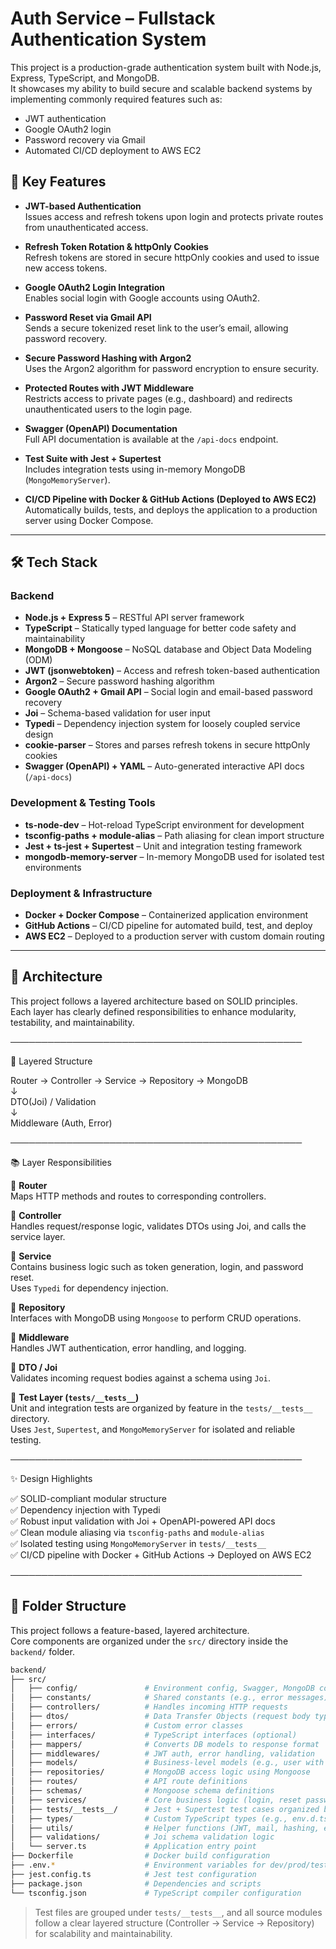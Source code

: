 # Auth Service – Fullstack Authentication System

This project is a production-grade authentication system built with Node.js, Express, TypeScript, and MongoDB.  
It showcases my ability to build secure and scalable backend systems by implementing commonly required features such as:

- JWT authentication  
- Google OAuth2 login  
- Password recovery via Gmail  
- Automated CI/CD deployment to AWS EC2

## 🚀 Key Features

- **JWT-based Authentication**  
  Issues access and refresh tokens upon login and protects private routes from unauthenticated access.

- **Refresh Token Rotation & httpOnly Cookies**  
  Refresh tokens are stored in secure httpOnly cookies and used to issue new access tokens.

- **Google OAuth2 Login Integration**  
  Enables social login with Google accounts using OAuth2.

- **Password Reset via Gmail API**  
  Sends a secure tokenized reset link to the user’s email, allowing password recovery.

- **Secure Password Hashing with Argon2**  
  Uses the Argon2 algorithm for password encryption to ensure security.

- **Protected Routes with JWT Middleware**  
  Restricts access to private pages (e.g., dashboard) and redirects unauthenticated users to the login page.

- **Swagger (OpenAPI) Documentation**  
  Full API documentation is available at the `/api-docs` endpoint.

- **Test Suite with Jest + Supertest**  
  Includes integration tests using in-memory MongoDB (`MongoMemoryServer`).

- **CI/CD Pipeline with Docker & GitHub Actions (Deployed to AWS EC2)**  
  Automatically builds, tests, and deploys the application to a production server using Docker Compose.

---

## 🛠️ Tech Stack

### Backend

- **Node.js + Express 5** – RESTful API server framework  
- **TypeScript** – Statically typed language for better code safety and maintainability  
- **MongoDB + Mongoose** – NoSQL database and Object Data Modeling (ODM)  
- **JWT (jsonwebtoken)** – Access and refresh token-based authentication  
- **Argon2** – Secure password hashing algorithm  
- **Google OAuth2 + Gmail API** – Social login and email-based password recovery  
- **Joi** – Schema-based validation for user input  
- **Typedi** – Dependency injection system for loosely coupled service design  
- **cookie-parser** – Stores and parses refresh tokens in secure httpOnly cookies  
- **Swagger (OpenAPI) + YAML** – Auto-generated interactive API docs (`/api-docs`)

### Development & Testing Tools

- **ts-node-dev** – Hot-reload TypeScript environment for development  
- **tsconfig-paths + module-alias** – Path aliasing for clean import structure  
- **Jest + ts-jest + Supertest** – Unit and integration testing framework  
- **mongodb-memory-server** – In-memory MongoDB used for isolated test environments

### Deployment & Infrastructure

- **Docker + Docker Compose** – Containerized application environment  
- **GitHub Actions** – CI/CD pipeline for automated build, test, and deploy  
- **AWS EC2** – Deployed to a production server with custom domain routing

---

## 🧱 Architecture

This project follows a layered architecture based on SOLID principles.  
Each layer has clearly defined responsibilities to enhance modularity, testability, and maintainability.

───────────────────────────────────────────────

🧩 Layered Structure

Router → Controller → Service → Repository → MongoDB  
                  ↓  
           DTO(Joi) / Validation  
                  ↓  
         Middleware (Auth, Error)

───────────────────────────────────────────────

📚 Layer Responsibilities

🔹 **Router**  
Maps HTTP methods and routes to corresponding controllers.

🔹 **Controller**  
Handles request/response logic, validates DTOs using Joi, and calls the service layer.

🔹 **Service**  
Contains business logic such as token generation, login, and password reset.  
Uses `Typedi` for dependency injection.

🔹 **Repository**  
Interfaces with MongoDB using `Mongoose` to perform CRUD operations.

🔹 **Middleware**  
Handles JWT authentication, error handling, and logging.

🔹 **DTO / Joi**  
Validates incoming request bodies against a schema using `Joi`.

🔹 **Test Layer (`tests/__tests__`)**  
Unit and integration tests are organized by feature in the `tests/__tests__` directory.  
Uses `Jest`, `Supertest`, and `MongoMemoryServer` for isolated and reliable testing.

───────────────────────────────────────────────

✨ Design Highlights

✅ SOLID-compliant modular structure  
✅ Dependency injection with Typedi  
✅ Robust input validation with Joi + OpenAPI-powered API docs  
✅ Clean module aliasing via `tsconfig-paths` and `module-alias`  
✅ Isolated testing using `MongoMemoryServer` in `tests/__tests__`  
✅ CI/CD pipeline with Docker + GitHub Actions → Deployed on AWS EC2

───────────────────────────────────────────────

## 📁 Folder Structure

This project follows a feature-based, layered architecture.  
Core components are organized under the `src/` directory inside the `backend/` folder.

```bash
backend/
├── src/
│   ├── config/               # Environment config, Swagger, MongoDB connection
│   ├── constants/            # Shared constants (e.g., error messages)
│   ├── controllers/          # Handles incoming HTTP requests
│   ├── dtos/                 # Data Transfer Objects (request body types)
│   ├── errors/               # Custom error classes
│   ├── interfaces/           # TypeScript interfaces (optional)
│   ├── mappers/              # Converts DB models to response format
│   ├── middlewares/          # JWT auth, error handling, validation
│   ├── models/               # Business-level models (e.g., user with password)
│   ├── repositories/         # MongoDB access logic using Mongoose
│   ├── routes/               # API route definitions
│   ├── schemas/              # Mongoose schema definitions
│   ├── services/             # Core business logic (login, reset password, etc.)
│   ├── tests/__tests__/      # Jest + Supertest test cases organized by feature
│   ├── types/                # Custom TypeScript types (e.g., env.d.ts)
│   ├── utils/                # Helper functions (JWT, mail, hashing, etc.)
│   ├── validations/          # Joi schema validation logic
│   └── server.ts             # Application entry point
├── Dockerfile                # Docker build configuration
├── .env.*                    # Environment variables for dev/prod/test
├── jest.config.ts            # Jest test configuration
├── package.json              # Dependencies and scripts
└── tsconfig.json             # TypeScript compiler configuration
```

> Test files are grouped under `tests/__tests__`, and all source modules follow a clear layered structure (Controller → Service → Repository) for scalability and maintainability.
